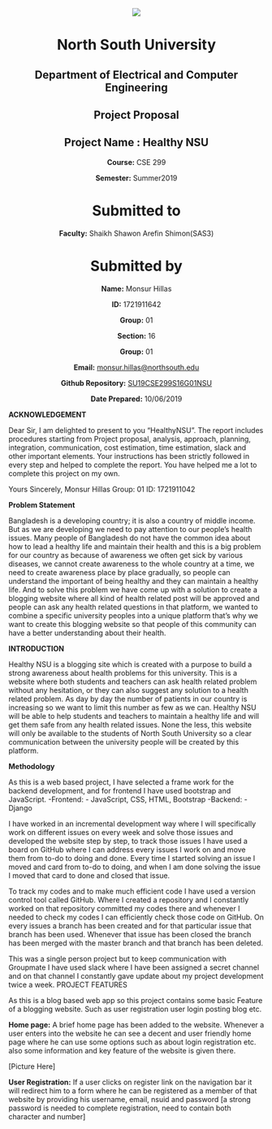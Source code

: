 <p align="center">
<img src="https://github.com/monsurhillas007/SU19CSE299S16G01NSU/blob/master/Mockup/logo/nsulogo.jpeg">
</p>

<div align="center">


# North South University </h5>
##  Department of Electrical and Computer Engineering </h3>

##  Project Proposal

## Project Name : Healthy NSU

**Course:** CSE 299

**Semester:** Summer2019

# Submitted to

**Faculty:** Shaikh Shawon Arefin Shimon(SAS3)

# Submitted by

**Name:** Monsur Hillas

**ID:** 1721911642

**Group:** 01

**Section:** 16

**Group:** 01

**Email:** monsur.hillas@northsouth.edu

**Github Repository:** [SU19CSE299S16G01NSU](https://github.com/monsurhillas007/SU19CSE299S16G01NSU)

**Date Prepared:** 10/06/2019
</div>



**ACKNOWLEDGEMENT**

Dear Sir,
I am delighted to present to you “HealthyNSU”. The report includes procedures starting from Project proposal, analysis, approach, planning, integration, communication, cost estimation, time estimation, slack and other important elements. Your instructions has been strictly followed in every step and helped to complete the report. You have helped me a lot to complete this project on my own.

Yours Sincerely, 
Monsur Hillas
Group: 01
ID: 1721911042 



**Problem Statement**

Bangladesh is a developing country; it is also a country of middle income. But as we are developing we need to pay attention to our people’s health issues. Many people of Bangladesh do not have the common idea about how to lead a healthy life and maintain their health and this is a big problem for our country as because of awareness we often get sick by various diseases, we cannot create awareness to the whole country at a time, we need to create awareness place by place gradually, so people can understand the important of being healthy and they can maintain a healthy life. And to solve this problem we have come up with a solution to create a blogging website where all kind of health related post will be approved and people can ask any health related questions in that platform, we wanted to combine a specific university peoples into a unique platform that’s why we want to create this blogging website so that people of this community can have a better understanding about their health.





**INTRODUCTION**

Healthy NSU is a blogging site which is created with a purpose to build a strong awareness about health problems for this university. This is a website where both students and teachers can ask health related problem without any hesitation, or they can also suggest any solution to a health related problem. As day by day the number of patients in our country is increasing so we want to limit this number as few as we can. Healthy NSU will be able to help students and teachers to maintain a healthy life and will get them safe from any health related issues. None the less, this website will only be available to the students of North South University so a clear communication between the university people will be created by this platform.

**Methodology**

As this is a web based project, I have selected a frame work for the backend development, and for frontend I have used bootstrap and JavaScript. 
-Frontend: - JavaScript, CSS, HTML, Bootstrap
-Backend: - Django

I have worked in an incremental development way where I will specifically work on different issues on every week and solve those issues and developed the website step by step, to track those issues I have used a board on GitHub where I can address every issues I work on and move them from to-do to doing and done. Every time I started solving an issue I moved and card from to-do to doing, and when I am done solving the issue I moved that card to done and closed that issue.

To track my codes and to make much efficient code I have used a version control tool called GitHub. Where I created a repository and I constantly worked on that repository committed my codes there and whenever I needed to check my codes I can efficiently check those code on GitHub. On every issues a branch has been created and for that particular issue that branch has been used. Whenever that issue has been closed the branch has been merged with the master branch and that branch has been deleted.

This was a single person project but to keep communication with Groupmate I have used slack where I have been assigned a secret channel and on that channel I constantly gave update about my project development twice a week.
PROJECT FEATURES

As this is a blog based web app so this project contains some basic Feature of a blogging website. Such as user registration user login posting blog etc.

**Home page:** 
A brief home page has been added to the website. Whenever a user enters into the website he can see a decent and user friendly home page where he can use some options such as about login registration etc. also some information and key feature of the website is given there.

[Picture Here]

**User Registration:**
If a user clicks on register link on the navigation bar it will redirect him to a form where he can be registered as a member of that website by providing his username, email, nsuid and password [a strong password is needed to complete registration, need to contain both character and number]

